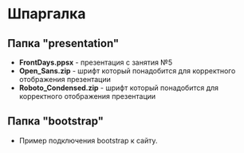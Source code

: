 # Шпаргалка
## Папка "presentation"
- **FrontDays.ppsx** - презентация с занятия №5
- **Open_Sans.zip** - шрифт который понадобится для корректного отображения презентации
- **Roboto_Condensed.zip** - шрифт который понадобится для корректного отображения презентации

## Папка "bootstrap"
- Пример подключения bootstrap к сайту.
